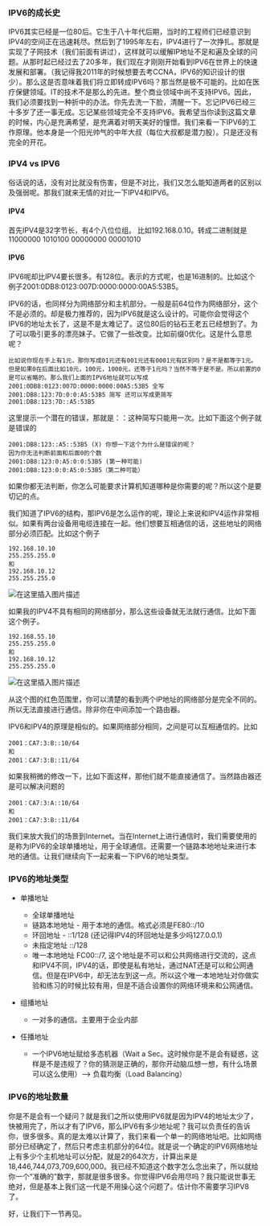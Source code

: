 ### IPV6的成长史

IPV6其实已经是一位80后。它生于八十年代后期，当时的工程师们已经意识到IPV4的空间正在迅速耗尽。然后到了1995年左右，IPV4进行了一次挣扎。那就是实现了子网技术（我们前面有讲过），这样就可以缓解IP地址不足和遍及全球的问题。从那时起已经过去了20多年，我们现在才刚刚开始看到IPV6在世界上的快速发展和部署。（我记得我2011年的时候想要去考CCNA，IPV6的知识设计的很少）。那么这是否意味着我们将立即转成IPV6吗？那当然是极不可能的。比如在医疗保健领域。IT的技术不是那么的先进。整个商业领域中尚不支持IPV6。因此，我们必须要找到一种折中的办法。你先去洗一下脸，清醒一下。忘记IPV6已经三十多岁了还一事无成。忘记某些领域完全不支持IPV6。我希望当你读到这篇文章的时候，内心是充满希望，是充满着对明天美好的憧憬。我们来看一下IPV6的工作原理。他本身是一个阳光帅气的中年大叔（每位大叔都是潜力股）。只是还没有完全的开花。

### IPV4 vs IPV6

俗话说的话，没有对比就没有伤害，但是不对比，我们又怎么能知道两者的区别以及强弱呢。那我们就来无情的对比一下IPV4和IPV6。

#### IPV4

首先IPV4是32字节长，有4个八位位组。 比如192.168.0.10。转成二进制就是11000000 1010100 00000000 00001010

#### IPV6

IPV6呢却比IPV4要长很多。有128位。表示的方式呢，也是16进制的。比如这个例子2001:0DB8:0123:007D:0000:0000:00A5:53B5。

IPV6的话，也同样分为网络部分和主机部分。一般是前64位作为网络部分，这个不是必须的。却是极力推荐的，因为IPV6就是这么设计的。可能你会觉得这个IPV6的地址太长了，这是不是太难记了。这位80后的钻石王老五已经想到了。为了可以吸引更多的漂亮妹子。它做了一些改变。比如前缀0优化。这是什么意思呢？

    
    
    比如说你现在手上有1元，那你写成01元还有001元还有0001元有区别吗？是不是都等于1元。
    但是如果0在后面比如10元，100元，1000元，还等于1元吗？当然不等于是不是。所以前置的0是可以省略的。那么我们上面的IPV6地址就可以写成
    2001:0DB8:0123:007D:0000:0000:00A5:53B5 全写
    2001:DB8:123:7D:0:0:A5:53B5 简写 还可以写成更简写
    2001:DB8:123:7D::A5:53B5
    

这里提示一个潜在的错误，那就是：：这种简写只能用一次。比如下面这个例子就是错误的

    
    
    2001:DB8:123::A5::53B5 (X) 你想一下这个为什么是错误的呢？
    因为你无法判断前面和后面0的个数
    2001:DB8:123:0:A5:0:0:53B5 (第一种可能)
    2001:DB8:123:0:0:A5:0:53B5（第二种可能）
    

如果你都无法判断，你怎么可能要求计算机知道哪种是你需要的呢？所以这个是要切记的点。

我们知道了IPV6的结构，那IPV6是怎么运作的呢，理论上来说和IPV4运作非常相似。如果有两台设备用电缆连接在一起。他们想要互相通信的话，这些地址的网络部分必须匹配。比如这个例子

    
    
    192.168.10.10
    255.255.255.0 
    和
    192.168.10.12
    255.255.255.0
    

![在这里插入图片描述](https://img-blog.csdnimg.cn/20210127154139167.png)

如果我的IPV4不具有相同的网络部分，那么这些设备就无法就行通信。比如下面这个例子。

    
    
    192.168.55.10
    255.255.255.0 
    和
    192.168.10.12
    255.255.255.0
    

![在这里插入图片描述](https://img-blog.csdnimg.cn/202101271541552.png)

从这个图的红色范围里，你可以清楚的看到两个IP地址的网络部分是完全不同的。所以无法直接进行通信。除非你在中间添加一个路由器。

IPV6和IPV4的原理是相似的。如果网络部分相同，之间是可以互相通信的。比如

    
    
    2001：CA7:3:B::10/64
    和
    2001：CA7:3:B::11/64
    

如果我稍微的修改一下，比如下面这样，那他们就不能直接通信了。当然路由器还是可以解决问题的

    
    
    2001：CA7:3:A::10/64
    和
    2001：CA7:3:B::11/64
    

我们来放大我们的场景到Internet。当在Internet上进行通信时，我们需要使用的是称为IPV6的全球单播地址，用于全球通信。还需要一个链路本地地址来进行本地的通信。让我们继续向下一起来看一下IPV6的地址类型。

### IPV6的地址类型

  * 单播地址

    * 全球单播地址
    * 链路本地地址 - 用于本地的通信。格式必须是FE80::/10
    * 环回地址 - ::1/128 (还记得IPV4的环回地址是多少吗127.0.0.1)
    * 未指定地址 ::/128
    * 唯一本地地址 FC00::/7, 这个地址是不可以和公共网络进行交流的，这点和IPV4不同，IPV4的话，即使是私有地址，通过NAT还是可以和公网通信。但是在IPV6中，却无法左到这一点。所以这个唯一本地地址对你做实验和练习的时候比较有用，但是不适合设置你的网络环境来和公网通信。
  * 组播地址

    * 一对多的通信。主要用于企业内部
  * 任播地址

    * 一个IPV6地址赋给多态机器（Wait a Sec。这时候你是不是会有疑惑，这样是不是违规了？你的猜测是正确的，那你开动脑瓜想一想，有什么场景可以这么使用）--> 负载均衡（Load Balancing）

### IPV6的地址数量

你是不是会有一个疑问？就是我们之所以使用IPV6就是因为IPV4的地址太少了，快被用完了，所以才有了IPV6，那么IPV6有多少地址呢？我可以负责任的告诉你，很多很多。真的是太难以计算了，我们来看一个单一的网络地址吧。比如网络部分已经确定了，然后只考虑主机部分的64位。就是说一个确定的IPV6网络地址上有多少个主机地址可以分配，就是2的64次方，计算出来是18,446,744,073,709,600,000。我已经不知道这个数字怎么念出来了，所以就给你一个“准确的”数字，那就是很多很多。你觉得IPV6会用尽吗？我只能说世事无绝对，但是基本上我们这一代是不用操心这个问题了。估计你不需要学习IPV8了。

好，让我们下一节再见。

